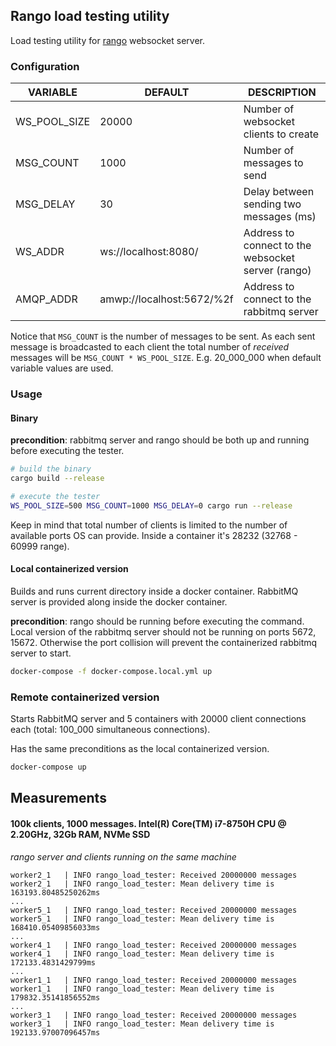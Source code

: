 ## Rango load testing utility

Load testing utility for [rango](https://github.com/bitzlato/rango) websocket server.

### Configuration

| VARIABLE | DEFAULT | DESCRIPTION |
|----------|---------|-------------|
| WS_POOL_SIZE | 20000 | Number of websocket clients to create |
| MSG_COUNT | 1000 | Number of messages to send |
| MSG_DELAY | 30 | Delay between sending two messages (ms) |
| WS_ADDR | ws://localhost:8080/ | Address to connect to the websocket server (rango) |
| AMQP_ADDR | amwp://localhost:5672/%2f | Address to connect to the rabbitmq server | 

Notice that `MSG_COUNT` is the number of messages to be sent. As each sent message is broadcasted to each client the total number of _received_ messages will be `MSG_COUNT * WS_POOL_SIZE`. E.g. 20_000_000 when default variable values are used.

### Usage

#### Binary

**precondition**: rabbitmq server and rango should be both up and running before executing the tester. 

``` sh
# build the binary
cargo build --release

# execute the tester
WS_POOL_SIZE=500 MSG_COUNT=1000 MSG_DELAY=0 cargo run --release
```

Keep in mind that total number of clients is limited to the number of available ports OS can provide. Inside a container it's 28232 (32768 - 60999 range).

#### Local containerized version

Builds and runs current directory inside a docker container. RabbitMQ server is provided along inside the docker container.

**precondition**: rango should be running before executing the command. Local version of the rabbitmq server should not be running on ports 5672, 15672. Otherwise the port collision will prevent the containerized rabbitmq server to start.

``` sh
docker-compose -f docker-compose.local.yml up
```

### Remote containerized version

Starts RabbitMQ server and 5 containers with 20000 client connections each (total: 100_000 simultaneous connections).

Has the same preconditions as the local containerized version.

``` sh
docker-compose up
```

## Measurements

#### 100k clients, 1000 messages. Intel(R) Core(TM) i7-8750H CPU @ 2.20GHz, 32Gb RAM, NVMe SSD
_rango server and clients running on the same machine_

``` text
worker2_1   | INFO rango_load_tester: Received 20000000 messages
worker2_1   | INFO rango_load_tester: Mean delivery time is 163193.80485250262ms
...
worker5_1   | INFO rango_load_tester: Received 20000000 messages
worker5_1   | INFO rango_load_tester: Mean delivery time is 168410.05409856033ms
...
worker4_1   | INFO rango_load_tester: Received 20000000 messages
worker4_1   | INFO rango_load_tester: Mean delivery time is 172133.4831429799ms
...
worker1_1   | INFO rango_load_tester: Received 20000000 messages
worker1_1   | INFO rango_load_tester: Mean delivery time is 179832.35141856552ms
...
worker3_1   | INFO rango_load_tester: Received 20000000 messages
worker3_1   | INFO rango_load_tester: Mean delivery time is 192133.97007096457ms
```


